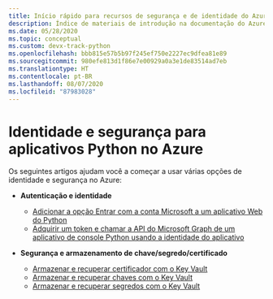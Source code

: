 ```yaml
---
title: Início rápido para recursos de segurança e de identidade do Azure para aplicativos Python no Azure
description: Índice de materiais de introdução na documentação do Azure para autenticação, identidade e segurança em aplicativos Python.
ms.date: 05/28/2020
ms.topic: conceptual
ms.custom: devx-track-python
ms.openlocfilehash: bbb815e57b5b97f245ef750e2227ec9dfea81e89
ms.sourcegitcommit: 980efe813d1f86e7e00929a0a3e1de83514ad7eb
ms.translationtype: HT
ms.contentlocale: pt-BR
ms.lasthandoff: 08/07/2020
ms.locfileid: "87983028"
---
```

# <a name="identity-and-security-for-python-apps-on-azure"></a>Identidade e segurança para aplicativos Python no Azure

Os seguintes artigos ajudam você a começar a usar várias opções de identidade e segurança no Azure:

- **Autenticação e identidade**
  - [Adicionar a opção Entrar com a conta Microsoft a um aplicativo Web do Python](/azure/active-directory/develop/quickstart-v2-python-webapp)
  - [Adquirir um token e chamar a API do Microsoft Graph de um aplicativo de console Python usando a identidade do aplicativo](/azure/active-directory/develop/quickstart-v2-python-daemon)

- **Segurança e armazenamento de chave/segredo/certificado**
  - [Armazenar e recuperar certificador com o Key Vault](/azure/key-vault/certificates/quick-create-python)
  - [Armazenar e recuperar chaves com o Key Vault](/azure/key-vault/keys/quick-create-python)
  - [Armazenar e recuperar segredos com o Key Vault](/azure/key-vault/quick-create-python)
